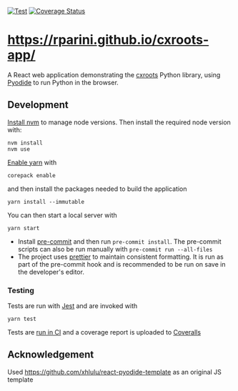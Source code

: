 [![Test](https://github.com/rparini/cxroots-app/actions/workflows/test.yml/badge.svg)](https://github.com/rparini/cxroots-app/actions/workflows/test.yml)
[![Coverage Status](https://coveralls.io/repos/github/rparini/cxroots-app/badge.svg?branch=master)](https://coveralls.io/github/rparini/cxroots-app?branch=master)

# https://rparini.github.io/cxroots-app/

A React web application demonstrating the [cxroots](https://github.com/rparini/cxroots) Python library, using [Pyodide](https://pyodide.org/en/stable/) to run Python in the browser.

## Development

[Install nvm](https://github.com/nvm-sh/nvm#installing-and-updating) to manage node versions. Then install the required node version with:

```
nvm install
nvm use
```

[Enable yarn](https://yarnpkg.com/getting-started/install) with

```
corepack enable
```

and then install the packages needed to build the application

```
yarn install --immutable
```

You can then start a local server with

```
yarn start
```

- Install [pre-commit](https://pre-commit.com/) and then run `pre-commit install`. The pre-commit scripts can also be run manually with `pre-commit run --all-files`
- The project uses [prettier](https://prettier.io/) to maintain consistent formatting. It is run as part of the pre-commit hook and is recommended to be run on save in the developer's editor.

### Testing

Tests are run with [Jest](https://jestjs.io/) and are invoked with

```
yarn test
```

Tests are [run in CI](https://github.com/rparini/cxroots-app/actions/workflows/test.yml) and a coverage report is uploaded to [Coveralls](https://coveralls.io/github/rparini/cxroots-app)

## Acknowledgement

Used https://github.com/xhlulu/react-pyodide-template as an original JS template
